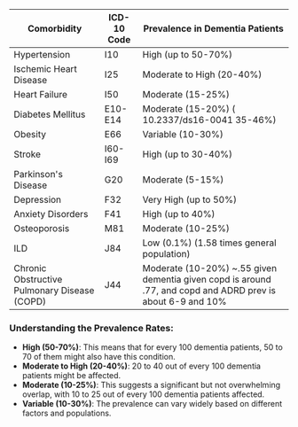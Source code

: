 
| Comorbidity                  | ICD-10 Code | Prevalence in Dementia Patients |
|------------------------------|-------------|--------------------------------|
| Hypertension                 | I10         | High (up to 50-70%)            |
| Ischemic Heart Disease       | I25         | Moderate to High (20-40%)      |
| Heart Failure                | I50         | Moderate (15-25%)              |
| Diabetes Mellitus            | E10-E14     | Moderate (15-20%) ( 10.2337/ds16-0041 35-46%)  |
| Obesity                      | E66         | Variable (10-30%)              |
| Stroke                       | I60-I69     | High (up to 30-40%)            |
| Parkinson's Disease          | G20         | Moderate (5-15%)               |
| Depression                   | F32         | Very High (up to 50%)          |
| Anxiety Disorders            | F41         | High (up to 40%)               |
| Osteoporosis                 | M81         | Moderate (10-25%)              |
| ILD                 | J84         | Low (0.1%)     (1.58 times general population)         |
| Chronic Obstructive Pulmonary Disease (COPD) | J44 | Moderate (10-20%)   ~.55 given dementia given copd is around .77, and copd and ADRD prev is about 6-9 and 10%    |

### Understanding the Prevalence Rates:
- **High (50-70%)**: This means that for every 100 dementia patients, 50 to 70 of them might also have this condition.
- **Moderate to High (20-40%)**: 20 to 40 out of every 100 dementia patients might be affected.
- **Moderate (10-25%)**: This suggests a significant but not overwhelming overlap, with 10 to 25 out of every 100 dementia patients affected.
- **Variable (10-30%)**: The prevalence can vary widely based on different factors and populations.
